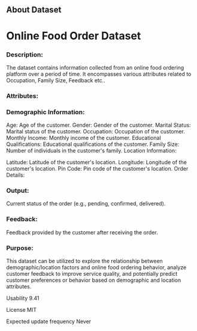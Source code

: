 <h2>About Dataset</h2>
<h1>Online Food Order Dataset</h1>
<h3>Description:</h3>
The dataset contains information collected from an online food ordering platform over a period of time. It encompasses various attributes related to Occupation, Family Size, Feedback etc..

<h3>Attributes:</h3>

<h3>Demographic Information:</h3>

Age: Age of the customer.
Gender: Gender of the customer.
Marital Status: Marital status of the customer.
Occupation: Occupation of the customer.
Monthly Income: Monthly income of the customer.
Educational Qualifications: Educational qualifications of the customer.
Family Size: Number of individuals in the customer's family.
Location Information:

Latitude: Latitude of the customer's location.
Longitude: Longitude of the customer's location.
Pin Code: Pin code of the customer's location.
Order Details:

<h3>Output:</h3> Current status of the order (e.g., pending, confirmed, delivered).
<h3>Feedback:</h3> Feedback provided by the customer after receiving the order.

<h3>Purpose:</h3>
This dataset can be utilized to explore the relationship between demographic/location factors and online food ordering behavior, analyze customer feedback to improve service quality, and potentially predict customer preferences or behavior based on demographic and location attributes.



Usability
9.41

License
MIT

Expected update frequency
Never
